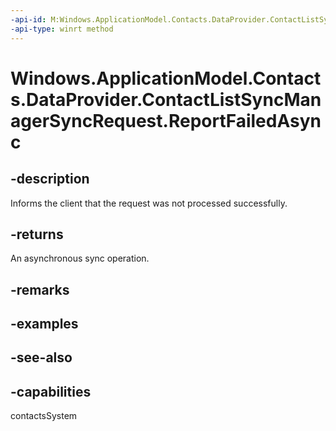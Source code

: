 ```yaml
---
-api-id: M:Windows.ApplicationModel.Contacts.DataProvider.ContactListSyncManagerSyncRequest.ReportFailedAsync
-api-type: winrt method
---
```


<!-- Method syntax
public Windows.Foundation.IAsyncAction ReportFailedAsync()
-->

# Windows.ApplicationModel.Contacts.DataProvider.ContactListSyncManagerSyncRequest.ReportFailedAsync

## -description
Informs the client that the request was not processed successfully.

## -returns
An asynchronous sync operation.

## -remarks

## -examples

## -see-also

## -capabilities
contactsSystem
